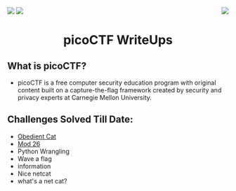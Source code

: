 <div>
   <a href="https://play.picoctf.org/login" alt="picoCTF" height="40"><img src="https://img.shields.io/badge/picoCTF-Online%20CTF%20challenges-green[700]" ></a>
   <img src="https://img.shields.io/badge/picoCTF--Username%3A-hitaarthh-green[700]  height="40"">
   <img src="https://img.shields.io/badge/Bi0s-Hardware-black" align="right">
</div>

<div align="center">
   <h1> picoCTF WriteUps</h1>
</div>

## What is picoCTF?

<div>
 <ul>
   <li>picoCTF is a free computer security education program with original content built on a capture-the-flag framework created by security and privacy experts at Carnegie Mellon University.
   </li>
 <ul>

</div>   

## Challenges Solved Till Date:

- [Obedient Cat](https://github.com/hitaarthh/picoCTF-WriteUps/tree/main/Obedient%20Cat)
- [Mod 26](https://github.com/hitaarthh/picoCTF-WriteUps/tree/main/Mod%2026)
- Python Wrangling
- Wave a flag
- information
- Nice netcat 
- what's a net cat?
